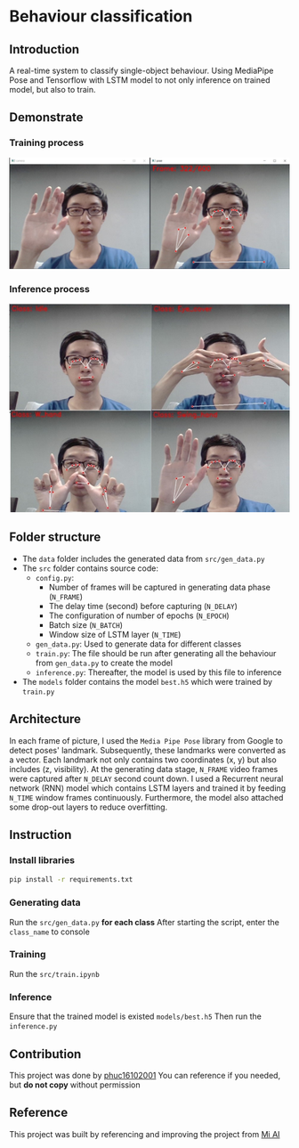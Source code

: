 # Behaviour classification

## Introduction
A real-time system to classify single-object behaviour. Using MediaPipe Pose and Tensorflow with LSTM model to not only inference on trained model, but also to train.

## Demonstrate

### Training process
![Training process](img/train.jpg)

### Inference process
![Inference process](img/inference.jpg)

## Folder structure
- The `data` folder includes the generated data from `src/gen_data.py`
- The `src` folder contains source code:
  - `config.py`: 
    - Number of frames will be captured in generating data phase (`N_FRAME`)
    - The delay time (second) before capturing (`N_DELAY`)
    - The configuration of number of epochs (`N_EPOCH`)
    - Batch size (`N_BATCH`)
    - Window size of LSTM layer (`N_TIME`)
  - `gen_data.py`: Used to generate data for different classes
  - `train.py`: The file should be run after generating all the behaviour from `gen_data.py` to create the model
  - `inference.py`: Thereafter, the model is used by this file to inference
- The `models` folder contains the model `best.h5` which were trained by `train.py`

## Architecture

In each frame of picture, I used the `Media Pipe Pose` library from Google to detect poses' landmark. Subsequently, these landmarks were converted as a vector. Each landmark not only contains two coordinates (x, y) but also includes (z, visibility). At the generating data stage, `N_FRAME` video frames were captured after `N_DELAY` second count down. I used a Recurrent neural network (RNN) model which contains LSTM layers and trained it by feeding `N_TIME` window frames continuously. Furthermore, the model also attached some drop-out layers to reduce overfitting.

## Instruction
### Install libraries
```Bash
pip install -r requirements.txt
```

### Generating data

Run the `src/gen_data.py` **for each class**
After starting the script, enter the `class_name` to console

### Training

Run the `src/train.ipynb`

### Inference

Ensure that the trained model is existed `models/best.h5`
Then run the `inference.py`

## Contribution

This project was done by [phuc16102001](https://github.com/phuc16102001/)
You can reference if you needed, but **do not copy** without permission

## Reference

This project was built by referencing and improving the project from [Mi AI](https://www.miai.vn/2022/02/14/nhan-dien-hanh-vi-con-nguoi-bang-mediapipe-pose-va-lstm-model-mi-ai/)
